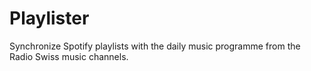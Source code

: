 # Playlister

Synchronize Spotify playlists with the daily music programme from the Radio Swiss music channels.
